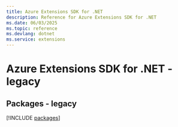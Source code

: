 ```yaml
---
title: Azure Extensions SDK for .NET
description: Reference for Azure Extensions SDK for .NET
ms.date: 06/03/2025
ms.topic: reference
ms.devlang: dotnet
ms.service: extensions
---
```

# Azure Extensions SDK for .NET - legacy
## Packages - legacy
[!INCLUDE [packages](extensions-index.md)]